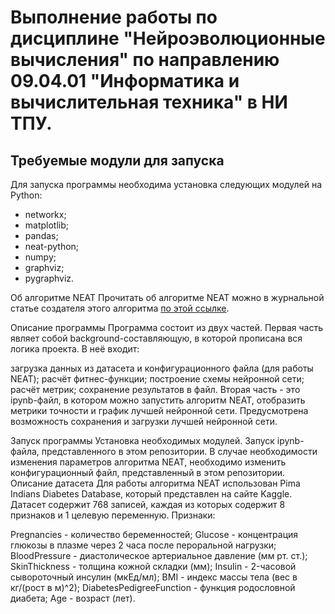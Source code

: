# Выполнение работы по дисциплине "Нейроэволюционные вычисления" по направлению 09.04.01 "Информатика и вычислительная техника" в НИ ТПУ.

## Требуемые модули для запуска
Для запуска программы необходима установка следующих модулей на Python: 
* networkx; 
* matplotlib; 
* pandas;
* neat-python;
* numpy;
* graphviz;
* pygraphviz.

Об алгоритме NEAT
Прочитать об алгоритме NEAT можно в  журнальной статье создателя этого алгоритма <a href="[Lessons/HTML/Practice.html](https://nn.cs.utexas.edu/downloads/papers/stanley.ec02.pdf)">по этой ссылке</a>.

Описание программы
Программа состоит из двух частей. Первая часть являет собой background-составляющую, в которой прописана вся логика проекта. В неё входит:

загрузка данных из датасета и конфигурационного файла (для работы NEAT);
расчёт фитнес-функции;
построение схемы нейронной сети;
расчёт метрик;
сохранение результатов в файл.
Вторая часть - это ipynb-файл, в котором можно запустить алгоритм NEAT, отобразить метрики точности и график лучшей нейронной сети. Предусмотрена возможность сохранения и загрузки лучшей нейронной сети.

Запуск программы
Установка необходимых модулей.
Запуск ipynb-файла, представленного в этом репозитории.
В случае необходимости изменения параметров алгоритма NEAT, необходимо изменить конфигурационный файл, представленный в этом репозитории.
Описание датасета
Для работы алгоритма NEAT использован Pima Indians Diabetes Database, который представлен на сайте Kaggle. Датасет содержит 768 записей, каждая из которых содержит 8 признаков и 1 целевую переменную. Признаки:

Pregnancies - количество беременностей;
Glucose - концентрация глюкозы в плазме через 2 часа после пероральной нагрузки;
BloodPressure - диастолическое артериальное давление (мм рт. ст.);
SkinThickness - толщина кожной складки (мм);
Insulin - 2-часовой сывороточный инсулин (мкЕд/мл);
BMI - индекс массы тела (вес в кг/(рост в м)^2);
DiabetesPedigreeFunction - функция родословной диабета;
Age - возраст (лет).
